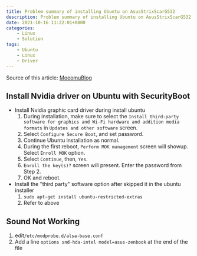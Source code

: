 ```yaml
---
title: Problem summary of installing Ubuntu on AsusStrixScarG532
description: Problem summary of installing Ubuntu on AsusStrixScarG532
date: 2021-10-16 11:22:01+0800
categories:
    - Linux
    - Solution
tags:
    - Ubuntu
    - Linux
    - Driver
---
```


Source of this article: [MoeomuBlog](/posts/problem-summary-of-installing-ubuntu-on-asusstrixscarg532/)

## Install Nvidia driver on Ubuntu with SecurityBoot

- Install Nvidia graphic card driver during install ubuntu
  1. During installation, make sure to select the `Install third-party software for graphics and Wi-Fi hardware and addition media formats` in `Updates and other software` screen.
  2. Select `Configure Secure Boot`, and set password.
  3. Continue Ubuntu installation as normal.
  4. During the first reboot, `Perform MOK management` screen will showup. Select `Enroll MOK` option.
  5.  Select `Continue`, then, `Yes`.
  6. `Enroll the key(s)?` screen will present. Enter the password from Step 2.
  7. OK and reboot.
- Install the "third party" software option after skipped it in the ubuntu installer
  1. `sudo apt-get install ubuntu-restricted-extras`
  2. Refer to above

## Sound Not Working

1. edit`/etc/modprobe.d/alsa-base.conf`
2. Add a line `options snd-hda-intel model=asus-zenbook` at the end of the file